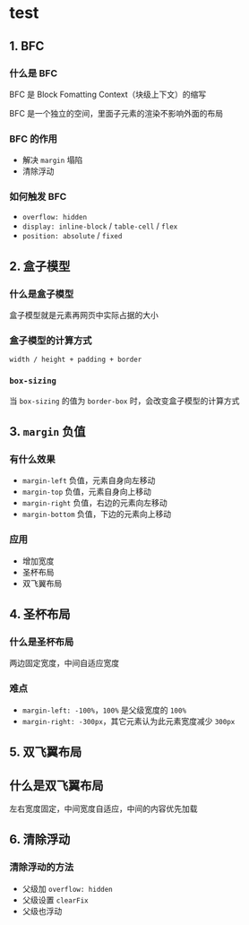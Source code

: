# test

## 1. BFC

### 什么是 BFC

BFC 是 Block Fomatting Context（块级上下文）的缩写

BFC 是一个独立的空间，里面子元素的渲染不影响外面的布局

### BFC 的作用

- 解决 `margin` 塌陷
- 清除浮动

### 如何触发 BFC

- `overflow: hidden`
- `display: inline-block` / `table-cell` / `flex`
- `position: absolute` / `fixed`

## 2. 盒子模型

### 什么是盒子模型

盒子模型就是元素再网页中实际占据的大小

### 盒子模型的计算方式

`width / height + padding + border`

### `box-sizing`

当 `box-sizing` 的值为 `border-box` 时，会改变盒子模型的计算方式

## 3. `margin` 负值

### 有什么效果

- `margin-left` 负值，元素自身向左移动
- `margin-top` 负值，元素自身向上移动
- `margin-right` 负值，右边的元素向左移动
- `margin-bottom` 负值，下边的元素向上移动

### 应用

- 增加宽度
- 圣杯布局
- 双飞翼布局

## 4. 圣杯布局

### 什么是圣杯布局

两边固定宽度，中间自适应宽度

### 难点

- `margin-left: -100%`，`100%` 是父级宽度的 `100%`
- `margin-right: -300px`，其它元素认为此元素宽度减少 `300px`

## 5. 双飞翼布局

## 什么是双飞翼布局

左右宽度固定，中间宽度自适应，中间的内容优先加载

## 6. 清除浮动

### 清除浮动的方法

- 父级加 `overflow: hidden`
- 父级设置 `clearFix`
- 父级也浮动
